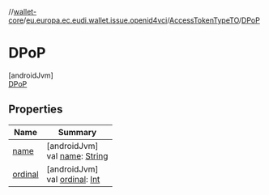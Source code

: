 //[wallet-core](../../../../index.md)/[eu.europa.ec.eudi.wallet.issue.openid4vci](../../index.md)/[AccessTokenTypeTO](../index.md)/[DPoP](index.md)

# DPoP

[androidJvm]\
[DPoP](index.md)

## Properties

| Name | Summary |
|---|---|
| [name](../../-grant-t-o/-pre-authorized-code-grant/index.md#-372974862%2FProperties%2F1615067946) | [androidJvm]<br>val [name](../../-grant-t-o/-pre-authorized-code-grant/index.md#-372974862%2FProperties%2F1615067946): [String](https://kotlinlang.org/api/latest/jvm/stdlib/kotlin-stdlib/kotlin/-string/index.html) |
| [ordinal](../../-grant-t-o/-pre-authorized-code-grant/index.md#-739389684%2FProperties%2F1615067946) | [androidJvm]<br>val [ordinal](../../-grant-t-o/-pre-authorized-code-grant/index.md#-739389684%2FProperties%2F1615067946): [Int](https://kotlinlang.org/api/latest/jvm/stdlib/kotlin-stdlib/kotlin/-int/index.html) |
